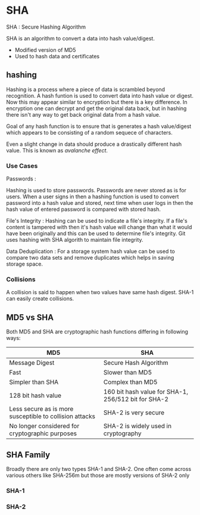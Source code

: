 # SHA

SHA : Secure Hashing Algorithm

SHA is an algorithm to convert a data into hash value/digest.

- Modified version of MD5
- Used to hash data and certificates

## hashing

Hashing is a process where a piece of data is scrambled beyond recognition. A hash
funtion is used to convert data into hash value or digest. Now this may appear similar
to encryption but there is a key difference. In encryption one can decrypt and get
the original data back, but in hashing there isn't any way to get back original data
from a hash value.

Goal of any hash function is to ensure that is generates a hash value/digest which
appears to be consisting of a random sequece of characters.

Even a slight change in data should produce a drastically different hash value. This
is known as *avalanche effect*.

### Use Cases

Passwords :

Hashing is used to store passwords. Passwords are never stored as is for users.
When a user signs in then a hashing function is used to convert password into a
hash value and stored, next time when user logs in then the hash value of entered
password is compared with stored hash.

File's Integrity :
Hashing can be used to indicate a file's integrity. If a file's content is tampered
with then it's hash value will change than what it would have been originally and
this can be used to determine file's integrity. Git uses hashing with SHA algorith
to maintain file integrity.

Data Deduplication :
For a storage system hash value can be used to compare two data sets and remove
duplicates which helps in saving storage space.

### Collisions

A collision is said to happen when two values have same hash digest. SHA-1 can easily
create collisions.


## MD5 vs SHA

Both MD5 and SHA are cryptographic hash functions differing in following ways:

|MD5|SHA|
|---|---|
|Message Digest|Secure Hash Algorithm|
|Fast|Slower than MD5|
|Simpler than SHA|Complex than MD5|
|128 bit hash value|160 bit hash value for SHA-1, 256/512 bit for SHA-2|
|Less secure as is more susceptible to collision attacks|SHA-2 is very secure|
|No longer considered for cryptographic purposes|SHA-2 is widely used in cryptography|


## SHA Family

Broadly there are only two types SHA-1 and SHA-2. One often come across various others
like SHA-256m but those are mostly versions of SHA-2 only

### SHA-1

### SHA-2
